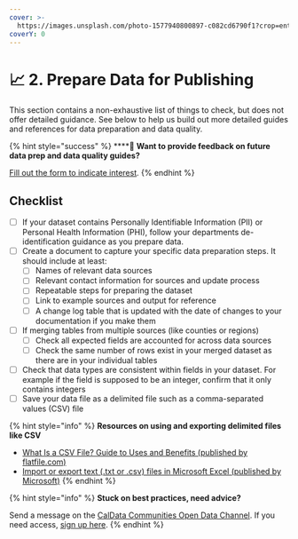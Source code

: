 ```yaml
---
cover: >-
  https://images.unsplash.com/photo-1577940800897-c082cd6790f1?crop=entropy&cs=srgb&fm=jpg&ixid=MnwxOTcwMjR8MHwxfHNlYXJjaHwxMHx8YmlnJTIwc3VyfGVufDB8fHx8MTY0MDAzNzAxNw&ixlib=rb-1.2.1&q=85
coverY: 0
---
```


# 📈 2. Prepare Data for Publishing

This section contains a non-exhaustive list of things to check, but does not offer detailed guidance. See below to help us build out more detailed guides and references for data preparation and data quality.

{% hint style="success" %}
****:mega: **Want to provide feedback on future data prep and data quality guides?**

[Fill out the form to indicate interest](https://airtable.com/shrvIiRHxyAAEsq41).
{% endhint %}

## **Checklist**

* [ ] If your dataset contains Personally Identifiable Information (PII) or Personal Health Information (PHI), follow your departments de-identification guidance as you prepare data.
* [ ] Create a document to capture your specific data preparation steps. It should include at least:
  * [ ] Names of relevant data sources
  * [ ] Relevant contact information for sources and update process
  * [ ] Repeatable steps for preparing the dataset&#x20;
  * [ ] Link to example sources and output for reference
  * [ ] A change log table that is updated with the date of changes to your documentation if you make them
* [ ] If merging tables from multiple sources (like counties or regions)
  * [ ] Check all expected fields are accounted for across data sources
  * [ ] Check the same number of rows exist in your merged dataset as there are in your individual tables
* [ ] Check that data types are consistent within fields in your dataset. For example if the field is supposed to be an integer, confirm that it only contains integers
* [ ] Save your data file as a delimited file such as a comma-separated values (CSV) file

{% hint style="info" %}
**Resources on using and exporting delimited files like CSV**

* [What Is a CSV File? Guide to Uses and Benefits (published by flatfile.com)](https://flatfile.com/blog/what-is-a-csv-file-guide-to-uses-and-benefits/)
* [Import or export text (.txt or .csv) files in Microsoft Excel (published by Microsoft)](https://support.microsoft.com/en-us/office/import-or-export-text-txt-or-csv-files-5250ac4c-663c-47ce-937b-339e391393ba)
{% endhint %}

{% hint style="info" %}
**Stuck on best practices, need advice?**

Send a message on the [CalData Communities Open Data Channel](https://teams.microsoft.com/l/channel/19%3a037b34f454d94a9fa7f6aa964c052af4%40thread.tacv2/Open%20Data?groupId=0f45987a-e632-4e93-be66-ebfd6079e926\&tenantId=68a88534-151d-4e79-8046-09be7890656c). If you need access, [sign up here](https://forms.office.com/Pages/ResponsePage.aspx?id=NIWoaB0VeU6ARgm-eJBlbP8EsQ790KZKrhPJ1tkPH1JURjFWN1paMUtURFU5TFZOSjdTNVFZMkxEQi4u).
{% endhint %}
